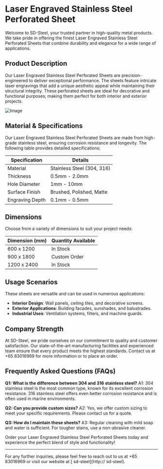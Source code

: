 # Laser Engraved Stainless Steel Perforated Sheet

Welcome to SD-Steel, your trusted partner in high-quality metal products. We take pride in offering the finest Laser Engraved Stainless Steel Perforated Sheets that combine durability and elegance for a wide range of applications.

## Product Description
Our Laser Engraved Stainless Steel Perforated Sheets are precision-engineered to deliver exceptional performance. The sheets feature intricate laser engravings that add a unique aesthetic appeal while maintaining their structural integrity. These perforated sheets are ideal for decorative and functional purposes, making them perfect for both interior and exterior projects.

![Image](https://github.com/user-attachments/assets/2567258e-e124-4816-932d-1809bd27ef0b)

## Material & Specifications
Our Laser Engraved Stainless Steel Perforated Sheets are made from high-grade stainless steel, ensuring corrosion resistance and longevity. The following table provides detailed specifications:

| Specification   | Details                     |
|-----------------|-----------------------------|
| Material        | Stainless Steel (304, 316)  |
| Thickness       | 0.5mm - 2.0mm               |
| Hole Diameter   | 1mm - 10mm                  |
| Surface Finish  | Brushed, Polished, Matte    |
| Engraving Depth | 0.1mm - 0.5mm               |

## Dimensions
Choose from a variety of dimensions to suit your project needs:

| Dimension (mm) | Quantity Available |
|----------------|--------------------|
| 600 x 1200     | In Stock           |
| 900 x 1800     | Custom Order       |
| 1200 x 2400    | In Stock           |

## Usage Scenarios
These sheets are versatile and can be used in numerous applications:
- **Interior Design**: Wall panels, ceiling tiles, and decorative screens.
- **Exterior Applications**: Building facades, sunshades, and balustrades.
- **Industrial Uses**: Ventilation systems, filters, and machine guards.

## Company Strength
At SD-Steel, we pride ourselves on our commitment to quality and customer satisfaction. Our state-of-the-art manufacturing facilities and experienced team ensure that every product meets the highest standards. Contact us at +65 83016969 for more information or to place an order.

## Frequently Asked Questions (FAQs)
**Q1: What is the difference between 304 and 316 stainless steel?**
A1: 304 stainless steel is the most common type, known for its excellent corrosion resistance. 316 stainless steel offers even better corrosion resistance and is often used in marine environments.

**Q2: Can you provide custom sizes?**
A2: Yes, we offer custom sizing to meet your specific requirements. Please contact us for a quote.

**Q3: How do I maintain these sheets?**
A3: Regular cleaning with mild soap and water is sufficient. For tougher stains, use a non-abrasive cleaner.

Order your Laser Engraved Stainless Steel Perforated Sheets today and experience the perfect blend of style and functionality!

---

For any further inquiries, please feel free to reach out to us at +65 83016969 or visit our website at [ sd-steel](http:// sd-steel).